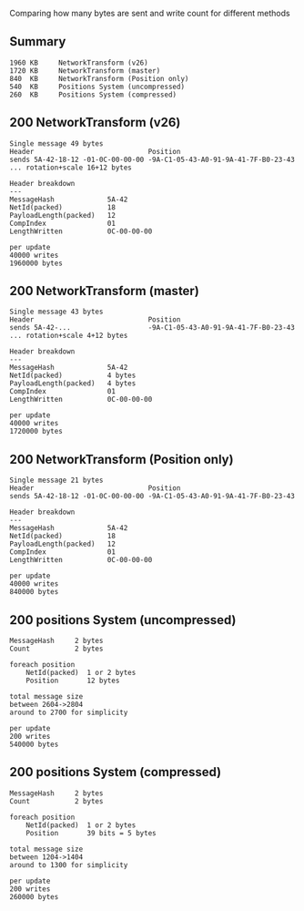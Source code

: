 Comparing how many bytes are sent and write count for different methods


## Summary
```
1960 KB     NetworkTransform (v26)
1720 KB     NetworkTransform (master)
840  KB     NetworkTransform (Position only)
540  KB     Positions System (uncompressed)
260  KB     Positions System (compressed)
```


## 200 NetworkTransform (v26)
```
Single message 49 bytes
Header                            Position
sends 5A-42-18-12 -01-0C-00-00-00 -9A-C1-05-43-A0-91-9A-41-7F-B0-23-43 ... rotation+scale 16+12 bytes

Header breakdown
---
MessageHash             5A-42
NetId(packed)           18
PayloadLength(packed)   12
CompIndex               01
LengthWritten           0C-00-00-00

per update 
40000 writes
1960000 bytes
```

## 200 NetworkTransform (master)
```
Single message 43 bytes
Header                            Position
sends 5A-42-...                   -9A-C1-05-43-A0-91-9A-41-7F-B0-23-43 ... rotation+scale 4+12 bytes

Header breakdown
---
MessageHash             5A-42
NetId(packed)           4 bytes
PayloadLength(packed)   4 bytes
CompIndex               01
LengthWritten           0C-00-00-00

per update 
40000 writes
1720000 bytes
```

## 200 NetworkTransform (Position only)
```
Single message 21 bytes
Header                            Position
sends 5A-42-18-12 -01-0C-00-00-00 -9A-C1-05-43-A0-91-9A-41-7F-B0-23-43

Header breakdown
---
MessageHash             5A-42
NetId(packed)           18
PayloadLength(packed)   12
CompIndex               01
LengthWritten           0C-00-00-00

per update 
40000 writes
840000 bytes
```

## 200 positions System (uncompressed)
```
MessageHash     2 bytes
Count           2 bytes

foreach position
    NetId(packed)  1 or 2 bytes
    Position       12 bytes

total message size 
between 2604->2804
around to 2700 for simplicity

per update 
200 writes
540000 bytes
```

## 200 positions System (compressed)
```
MessageHash     2 bytes
Count           2 bytes

foreach position
    NetId(packed)  1 or 2 bytes
    Position       39 bits = 5 bytes

total message size 
between 1204->1404
around to 1300 for simplicity

per update 
200 writes
260000 bytes
```

